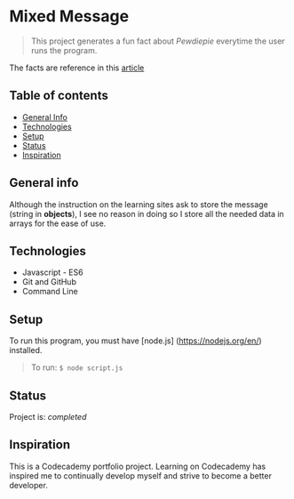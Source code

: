 ﻿# Mixed Message
 
 > This project generates a fun fact about *Pewdiepie* everytime the user runs the program.

The facts are reference in this [article](https://www.thefactsite.com/pewdiepie-facts/)

## Table of contents

* [General Info](#general-info)
* [Technologies](#technologies)
* [Setup](#setup)
* [Status](#status)
* [Inspiration](#inspiration)

## General info
Although the instruction on the learning sites ask to store the message (string in **objects**), I see no reason in doing so I store all the needed data in arrays for the ease of use.


## Technologies
* Javascript - ES6
* Git and GitHub
* Command Line

## Setup
To run this program, you must have [node.js] (https://nodejs.org/en/) installed.
> To run:  `$ node script.js`


## Status
Project is: _completed_

## Inspiration
This is a Codecademy portfolio project. Learning on Codecademy has inspired me to continually develop myself and strive to become a better developer.
